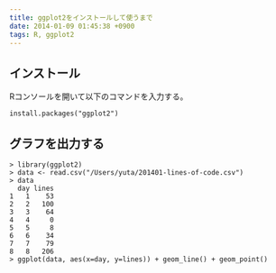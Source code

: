 ```yaml
---
title: ggplot2をインストールして使うまで
date: 2014-01-09 01:45:38 +0900
tags: R, ggplot2
---
```


## インストール

Rコンソールを開いて以下のコマンドを入力する。

```
install.packages("ggplot2")

```

## グラフを出力する

```
> library(ggplot2)
> data <- read.csv("/Users/yuta/201401-lines-of-code.csv")
> data
  day lines
1   1    53
2   2   100
3   3    64
4   4     0
5   5     8
6   6    34
7   7    79
8   8   206
> ggplot(data, aes(x=day, y=lines)) + geom_line() + geom_point()

```
